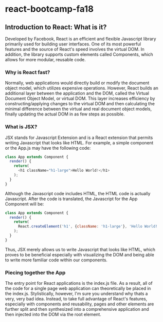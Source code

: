 # react-bootcamp-fa18

## Introduction to React: What is it?
Developed by Facebook, React is an efficient and flexible Javascript library primarily
used for building user interfaces. One of its most powerful features and the source of
React's speed involves the virtual DOM. In addition, the library supports custom elements
called Components, which allows for more modular, reusable code.

### Why is React fast?
Normally, web applications would directly build or modify the document object model,
which utilizes expensive operations. However, React builds an additional layer between
the application and the DOM, called the Virtual Document Object Model, or virtual DOM.
This layer increases efficiency by constructing/applying changes to the virtual DOM and then
calculating the minimal difference between the virtual and real document object models, finally
updating the actual DOM in as few steps as possible.

### What is JSX?
JSX stands for Javascript Extension and is a React extension that permits writing
Javascript that looks like HTML. For example, a simple component or the App.js may
have the following code:
```javascript
class App extends Component {
  render() {
    return(
      <h1 className="h1-large">Hello World!</h1>
    );
  }
}
```

Although the Javascript code includes HTML, the HTML code is actually Javascript.
After the code is translated, the Javascript for the App Component will be:
```javascript
class App extends Component {
  render() {
    return(
      React.createElement('h1', {className: 'h1-large'}, 'Hello World!')
    );
  }
}
```

Thus, JSX merely allows us to write Javascript that looks like HTML, which proves to
be beneficial especially with visualizing the DOM and being able to write more familiar
code within our components.

### Piecing together the App
The entry point for React applications is the index.js file. As a result, all of the
code for a single page web application can theoretically be placed in the index.js.
Stylistically, however, I'm sure you understand why thats a very, very bad idea.
Instead, to take full advantage of React's features, especially with components
and reusability, pages and other elements are further split and then synthesized
into a comprehensive application and then injected into the DOM via the root element.
